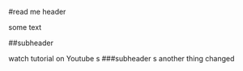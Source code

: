 #read me header

some text

##subheader

watch tutorial on Youtube
s
###subheader
s
another thing changed
